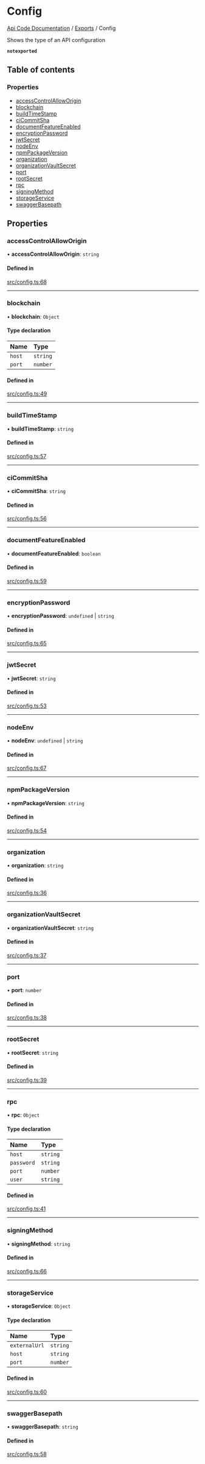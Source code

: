 # Config
 
[Api Code Documentation](../README.md) / [Exports](../modules.md) / Config

Shows the type of an API configuration

**`notexported`**

## Table of contents

### Properties

- [accessControlAllowOrigin](Config.md#accesscontrolalloworigin)
- [blockchain](Config.md#blockchain)
- [buildTimeStamp](Config.md#buildtimestamp)
- [ciCommitSha](Config.md#cicommitsha)
- [documentFeatureEnabled](Config.md#documentfeatureenabled)
- [encryptionPassword](Config.md#encryptionpassword)
- [jwtSecret](Config.md#jwtsecret)
- [nodeEnv](Config.md#nodeenv)
- [npmPackageVersion](Config.md#npmpackageversion)
- [organization](Config.md#organization)
- [organizationVaultSecret](Config.md#organizationvaultsecret)
- [port](Config.md#port)
- [rootSecret](Config.md#rootsecret)
- [rpc](Config.md#rpc)
- [signingMethod](Config.md#signingmethod)
- [storageService](Config.md#storageservice)
- [swaggerBasepath](Config.md#swaggerbasepath)

## Properties

### accessControlAllowOrigin

• **accessControlAllowOrigin**: `string`

#### Defined in

[src/config.ts:68](https://github.com/openkfw/TruBudget/blob/f6ee764/api/src/config.ts#L68)

___

### blockchain

• **blockchain**: `Object`

#### Type declaration

| Name | Type |
| :------ | :------ |
| `host` | `string` |
| `port` | `number` |

#### Defined in

[src/config.ts:49](https://github.com/openkfw/TruBudget/blob/f6ee764/api/src/config.ts#L49)

___

### buildTimeStamp

• **buildTimeStamp**: `string`

#### Defined in

[src/config.ts:57](https://github.com/openkfw/TruBudget/blob/f6ee764/api/src/config.ts#L57)

___

### ciCommitSha

• **ciCommitSha**: `string`

#### Defined in

[src/config.ts:56](https://github.com/openkfw/TruBudget/blob/f6ee764/api/src/config.ts#L56)

___

### documentFeatureEnabled

• **documentFeatureEnabled**: `boolean`

#### Defined in

[src/config.ts:59](https://github.com/openkfw/TruBudget/blob/f6ee764/api/src/config.ts#L59)

___

### encryptionPassword

• **encryptionPassword**: `undefined` \| `string`

#### Defined in

[src/config.ts:65](https://github.com/openkfw/TruBudget/blob/f6ee764/api/src/config.ts#L65)

___

### jwtSecret

• **jwtSecret**: `string`

#### Defined in

[src/config.ts:53](https://github.com/openkfw/TruBudget/blob/f6ee764/api/src/config.ts#L53)

___

### nodeEnv

• **nodeEnv**: `undefined` \| `string`

#### Defined in

[src/config.ts:67](https://github.com/openkfw/TruBudget/blob/f6ee764/api/src/config.ts#L67)

___

### npmPackageVersion

• **npmPackageVersion**: `string`

#### Defined in

[src/config.ts:54](https://github.com/openkfw/TruBudget/blob/f6ee764/api/src/config.ts#L54)

___

### organization

• **organization**: `string`

#### Defined in

[src/config.ts:36](https://github.com/openkfw/TruBudget/blob/f6ee764/api/src/config.ts#L36)

___

### organizationVaultSecret

• **organizationVaultSecret**: `string`

#### Defined in

[src/config.ts:37](https://github.com/openkfw/TruBudget/blob/f6ee764/api/src/config.ts#L37)

___

### port

• **port**: `number`

#### Defined in

[src/config.ts:38](https://github.com/openkfw/TruBudget/blob/f6ee764/api/src/config.ts#L38)

___

### rootSecret

• **rootSecret**: `string`

#### Defined in

[src/config.ts:39](https://github.com/openkfw/TruBudget/blob/f6ee764/api/src/config.ts#L39)

___

### rpc

• **rpc**: `Object`

#### Type declaration

| Name | Type |
| :------ | :------ |
| `host` | `string` |
| `password` | `string` |
| `port` | `number` |
| `user` | `string` |

#### Defined in

[src/config.ts:41](https://github.com/openkfw/TruBudget/blob/f6ee764/api/src/config.ts#L41)

___

### signingMethod

• **signingMethod**: `string`

#### Defined in

[src/config.ts:66](https://github.com/openkfw/TruBudget/blob/f6ee764/api/src/config.ts#L66)

___

### storageService

• **storageService**: `Object`

#### Type declaration

| Name | Type |
| :------ | :------ |
| `externalUrl` | `string` |
| `host` | `string` |
| `port` | `number` |

#### Defined in

[src/config.ts:60](https://github.com/openkfw/TruBudget/blob/f6ee764/api/src/config.ts#L60)

___

### swaggerBasepath

• **swaggerBasepath**: `string`

#### Defined in

[src/config.ts:58](https://github.com/openkfw/TruBudget/blob/f6ee764/api/src/config.ts#L58)
